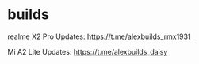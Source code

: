 # builds

realme X2 Pro Updates: https://t.me/alexbuilds_rmx1931

Mi A2 Lite Updates: https://t.me/alexbuilds_daisy
